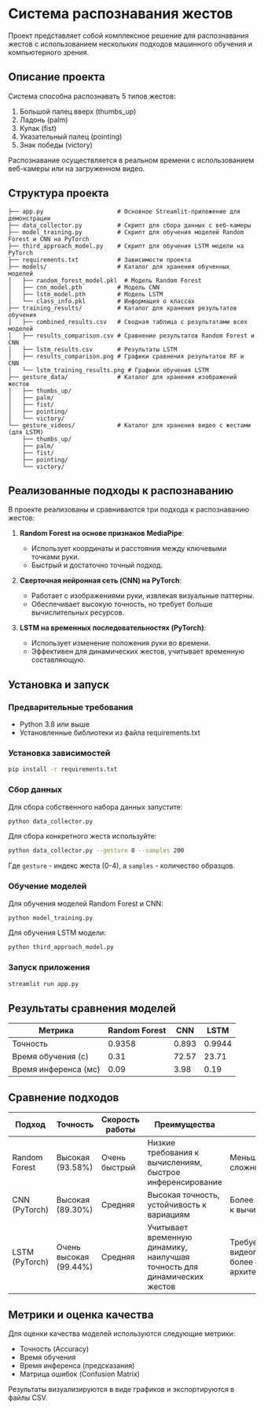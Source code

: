 # Система распознавания жестов

Проект представляет собой комплексное решение для распознавания жестов с использованием нескольких подходов машинного обучения и компьютерного зрения.

## Описание проекта

Система способна распознавать 5 типов жестов:
1. Большой палец вверх (thumbs_up)
2. Ладонь (palm)
3. Кулак (fist)
4. Указательный палец (pointing)
5. Знак победы (victory)

Распознавание осуществляется в реальном времени с использованием веб-камеры или на загруженном видео.

## Структура проекта

```
├── app.py                     # Основное Streamlit-приложение для демонстрации
├── data_collector.py          # Скрипт для сбора данных с веб-камеры
├── model_training.py          # Скрипт для обучения моделей Random Forest и CNN на PyTorch
├── third_approach_model.py    # Скрипт для обучения LSTM модели на PyTorch
├── requirements.txt           # Зависимости проекта
├── models/                    # Каталог для хранения обученных моделей
│   ├── random_forest_model.pkl  # Модель Random Forest
│   ├── cnn_model.pth          # Модель CNN
│   ├── lstm_model.pth         # Модель LSTM
│   └── class_info.pkl         # Информация о классах
├── training_results/          # Каталог для хранения результатов обучения
│   ├── combined_results.csv   # Сводная таблица с результатами всех моделей
│   ├── results_comparison.csv # Сравнение результатов Random Forest и CNN
│   ├── lstm_results.csv       # Результаты LSTM
│   ├── results_comparison.png # Графики сравнения результатов RF и CNN
│   └── lstm_training_results.png # Графики обучения LSTM
├── gesture_data/              # Каталог для хранения изображений жестов
│   ├── thumbs_up/
│   ├── palm/
│   ├── fist/
│   ├── pointing/
│   └── victory/
└── gesture_videos/            # Каталог для хранения видео с жестами (для LSTM)
    ├── thumbs_up/
    ├── palm/
    ├── fist/
    ├── pointing/
    └── victory/
```

## Реализованные подходы к распознаванию

В проекте реализованы и сравниваются три подхода к распознаванию жестов:

1. **Random Forest на основе признаков MediaPipe**:
   - Использует координаты и расстояния между ключевыми точками руки.
   - Быстрый и достаточно точный подход.

2. **Сверточная нейронная сеть (CNN) на PyTorch**:
   - Работает с изображениями руки, извлекая визуальные паттерны.
   - Обеспечивает высокую точность, но требует больше вычислительных ресурсов.

3. **LSTM на временных последовательностях (PyTorch)**:
   - Использует изменение положения руки во времени.
   - Эффективен для динамических жестов, учитывает временную составляющую.

## Установка и запуск

### Предварительные требования

- Python 3.8 или выше
- Установленные библиотеки из файла requirements.txt

### Установка зависимостей

```bash
pip install -r requirements.txt
```

### Сбор данных

Для сбора собственного набора данных запустите:

```bash
python data_collector.py
```

Для сбора конкретного жеста используйте:

```bash
python data_collector.py --gesture 0 --samples 200
```

Где `gesture` - индекс жеста (0-4), а `samples` - количество образцов.

### Обучение моделей

Для обучения моделей Random Forest и CNN:

```bash
python model_training.py
```

Для обучения LSTM модели:

```bash
python third_approach_model.py
```

### Запуск приложения

```bash
streamlit run app.py
```

## Результаты сравнения моделей

| Метрика | Random Forest | CNN | LSTM |
|---------|---------------|-----|------|
| Точность | 0.9358 | 0.893 | 0.9944 |
| Время обучения (с) | 0.31 | 72.57 | 23.71 |
| Время инференса (мс) | 0.09 | 3.98 | 0.19 |

## Сравнение подходов

| Подход | Точность | Скорость работы | Преимущества | Недостатки |
|--------|----------|----------------|--------------|------------|
| Random Forest | Высокая (93.58%) | Очень быстрый | Низкие требования к вычислениям, быстрое инференсирование | Меньшая точность на сложных жестах |
| CNN (PyTorch) | Высокая (89.30%) | Средняя | Высокая точность, устойчивость к вариациям | Более высокие требования к вычислениям |
| LSTM (PyTorch) | Очень высокая (99.44%) | Средняя | Учитывает временную динамику, наилучшая точность для динамических жестов | Требует видеопоследовательности, более сложная архитектура |

## Метрики и оценка качества

Для оценки качества моделей используются следующие метрики:
- Точность (Accuracy)
- Время обучения
- Время инференса (предсказания)
- Матрица ошибок (Confusion Matrix)

Результаты визуализируются в виде графиков и экспортируются в файлы CSV.


